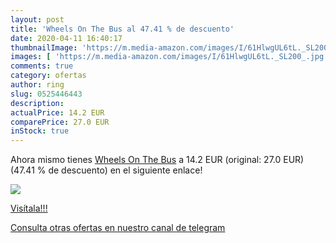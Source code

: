 ```yaml
---
layout: post
title: 'Wheels On The Bus al 47.41 % de descuento'
date: 2020-04-11 16:40:17
thumbnailImage: 'https://m.media-amazon.com/images/I/61HlwgUL6tL._SL200_.jpg'
images: [ 'https://m.media-amazon.com/images/I/61HlwgUL6tL._SL200_.jpg' ]
comments: true
category: ofertas
author: ring
slug: 0525446443
description:
actualPrice: 14.2 EUR
comparePrice: 27.0 EUR
inStock: true
---
```


Ahora mismo tienes [Wheels On The Bus](https://www.amazon.com/dp/0525446443/?tag=redken08-20) a 14.2 EUR (original: 27.0 EUR) (47.41 %  de descuento) en el siguiente enlace!

[![](https://m.media-amazon.com/images/I/61HlwgUL6tL._SL200_.jpg)](https://www.amazon.com/dp/0525446443/?tag=redken08-20)

[Visítala!!!](https://www.amazon.com/dp/0525446443/?tag=redken08-20)

[Consulta otras ofertas en nuestro canal de telegram](https://t.me/s/ofertas25)
